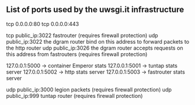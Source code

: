 List of ports used by the uwsgi.it infrastructure
-------------------------------------------------


tcp 0.0.0.0:80
tcp 0.0.0.0:443

tcp public_ip:3022 fastrouter (requires firewall protection)
udp public_ip:3022 the dgram router bind on this address to forward packets to the http router
udp public_ip:3026 the dgram router accepts requests on this address from fastrouters (requires firewall protection)


127.0.0.1:5000 -> container Emperor stats
127.0.0.1:5001 -> tuntap stats server
127.0.0.1:5002 -> http stats server
127.0.0.1:5003 -> fastrouter stats server

udp public_ip:3000 legion packets (requires firewall protection)
udp public_ip:999 tuntap router (requires firewall protection)
